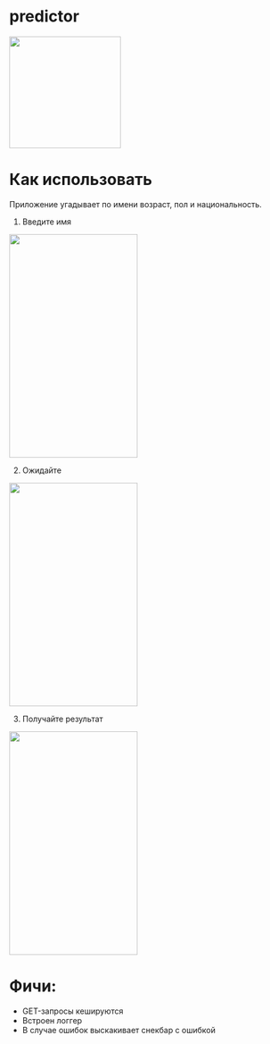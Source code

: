 # predictor

<img src="https://github.com/ChaserVasya/predictor/assets/74578917/d6c8ab30-9c9e-43fc-a7e8-b9c6fce0b99d"  width="200" height="200">

# Как использовать
Приложение угадывает по имени возраст, пол и национальность.

1. Введите имя

<img src="https://github.com/ChaserVasya/predictor/assets/74578917/3beba4bc-d1ca-460d-b176-870fd2bf29a6"  width="230" height="400">

2. Ожидайте

<img src="https://github.com/ChaserVasya/predictor/assets/74578917/f73bb8d4-e6b9-4420-86f7-db44c14962c7"  width="230" height="400">

3. Получайте результат

<img src="https://github.com/ChaserVasya/predictor/assets/74578917/b383e1ea-9736-460d-ac2f-5334f2bddeec"  width="230" height="400">

# Фичи:
- GET-запросы кешируются
- Встроен логгер
- В случае ошибок выскакивает снекбар с ошибкой
